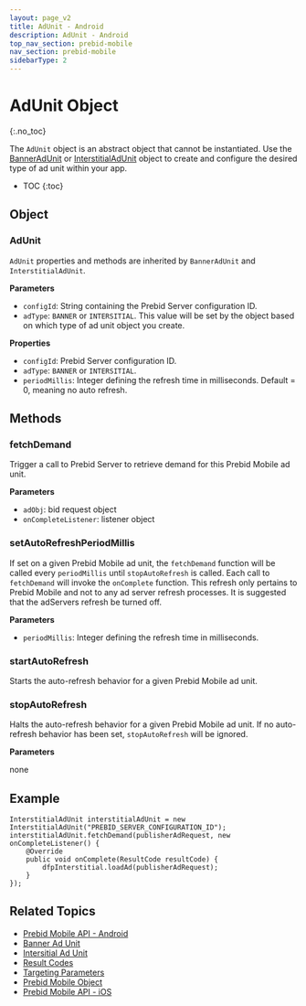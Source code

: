 ```yaml
---
layout: page_v2
title: AdUnit - Android
description: AdUnit - Android
top_nav_section: prebid-mobile
nav_section: prebid-mobile
sidebarType: 2
---
```


# AdUnit Object
{:.no_toc}

The `AdUnit` object is an abstract object that cannot be instantiated. Use the [BannerAdUnit]({{site.baseurl}}/prebid-mobile/pbm-api/android/banneradunit-android.html) or [InterstitialAdUnit]({{site.baseurl}}/prebid-mobile/pbm-api/android/interstitialadunit-android.html) object to create and configure the desired type of ad unit within your app.

* TOC
{:toc}

## Object

### AdUnit

`AdUnit` properties and methods are inherited by `BannerAdUnit` and `InterstitialAdUnit`.

**Parameters**

- `configId`: String containing the Prebid Server configuration ID.
- `adType`: `BANNER` or `INTERSITIAL`. This value will be set by the object based on which type of ad unit object you create.

**Properties**

- `configId`: Prebid Server configuration ID.
- `adType`: `BANNER` or `INTERSITIAL`.
- `periodMillis`: Integer defining the refresh time in milliseconds. Default = 0, meaning no auto refresh.

## Methods

### fetchDemand

Trigger a call to Prebid Server to retrieve demand for this Prebid Mobile ad unit.

**Parameters**

- `adObj`: bid request object
- `onCompleteListener`: listener object

### setAutoRefreshPeriodMillis

If set on a given Prebid Mobile ad unit, the `fetchDemand` function will be called every `periodMillis` until `stopAutoRefresh` is called. Each call to `fetchDemand` will invoke the `onComplete` function. This refresh only pertains to Prebid Mobile and not to any ad server refresh processes. It is suggested that the adServers refresh be turned off. 

**Parameters**

- `periodMillis`: Integer defining the refresh time in milliseconds.

### startAutoRefresh

Starts the auto-refresh behavior for a given Prebid Mobile ad unit.

### stopAutoRefresh

Halts the auto-refresh behavior for a given Prebid Mobile ad unit. If no auto-refresh behavior has been set, `stopAutoRefresh` will be ignored.

**Parameters**

none

## Example

```
InterstitialAdUnit interstitialAdUnit = new InterstitialAdUnit("PREBID_SERVER_CONFIGURATION_ID");
interstitialAdUnit.fetchDemand(publisherAdRequest, new onCompleteListener() {
    @Override
    public void onComplete(ResultCode resultCode) {
        dfpInterstitial.loadAd(publisherAdRequest);
    }
});
```

## Related Topics

- [Prebid Mobile API - Android]({{site.baseurl}}/prebid-mobile/pbm-api/android/pbm-api-android.html)
- [Banner Ad Unit]({{site.baseurl}}/prebid-mobile/pbm-api/android/banneradunit-android.html)
- [Intersitial Ad Unit]({{site.baseurl}}/prebid-mobile/pbm-api/android/interstitialadunit-android.html)
- [Result Codes]({{site.baseurl}}/prebid-mobile/pbm-api/android/pbm-api-result-codes-android.html)
- [Targeting Parameters]({{site.baseurl}}/prebid-mobile/pbm-api/android/pbm-targeting-params-android.html)
- [Prebid Mobile Object]({{site.baseurl}}/prebid-mobile/pbm-api/android/prebidmobile-object-android.html)
- [Prebid Mobile API - iOS]({{site.baseurl}}/prebid-mobile/pbm-api/ios/pbm-api-ios.html)
